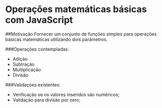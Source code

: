 # Operações matemáticas básicas com JavaScript

##Motivação
Fornecer um conjunto de funções simples para operações básicas matemáticas utilizando dois parâmetros.

###Operações contempladas:
* Adição
* Subtração
* Multiplicação
* Divisão

###Validações existentes:
* Verificação se os valores inseridos são numéricos;
* Validação para divisão por zero;
